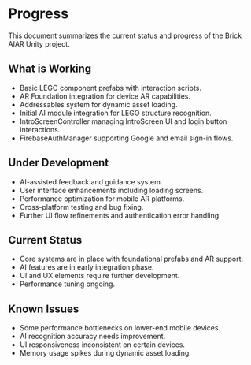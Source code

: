 # Progress

This document summarizes the current status and progress of the Brick AIAR Unity project.

## What is Working
- Basic LEGO component prefabs with interaction scripts.
- AR Foundation integration for device AR capabilities.
- Addressables system for dynamic asset loading.
- Initial AI module integration for LEGO structure recognition.
- IntroScreenController managing IntroScreen UI and login button interactions.
- FirebaseAuthManager supporting Google and email sign-in flows.

## Under Development
- AI-assisted feedback and guidance system.
- User interface enhancements including loading screens.
- Performance optimization for mobile AR platforms.
- Cross-platform testing and bug fixing.
- Further UI flow refinements and authentication error handling.

## Current Status
- Core systems are in place with foundational prefabs and AR support.
- AI features are in early integration phase.
- UI and UX elements require further development.
- Performance tuning ongoing.

## Known Issues
- Some performance bottlenecks on lower-end mobile devices.
- AI recognition accuracy needs improvement.
- UI responsiveness inconsistent on certain devices.
- Memory usage spikes during dynamic asset loading.
